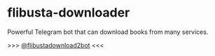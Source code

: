 # flibusta-downloader
Powerful Telegram bot that can download books from many services.

\>\>\> [@flibustadownload2bot](https://t.me/flibustadownload2bot) \<\<\<